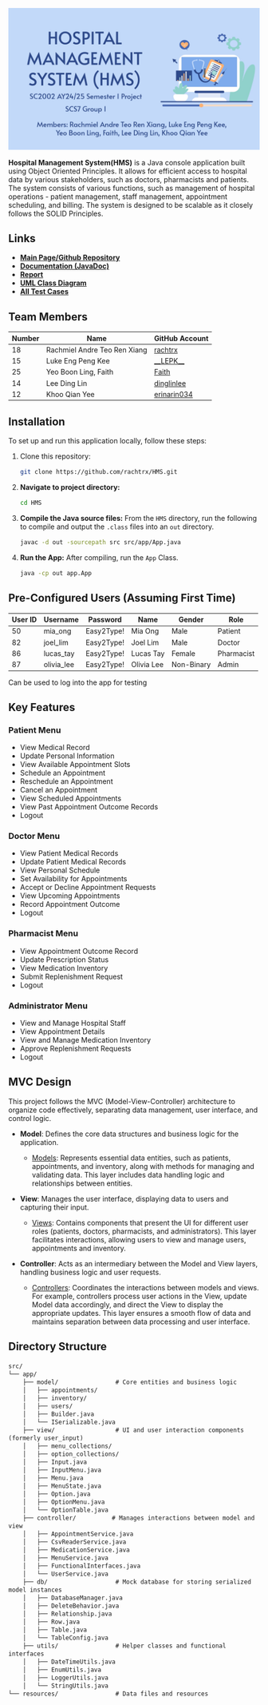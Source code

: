 ![Cover Page](./img/HMSCover.jpg)

**Hospital Management System(HMS)** is a Java console application built using Object Oriented Principles. It allows for efficient access to hospital data by various stakeholders, such as doctors, pharmacists and patients. The system consists of various functions, such as management of hospital operations - patient management, staff management, appointment scheduling, and billing. The system is designed to be scalable as it closely follows the SOLID Principles.


## Links
- **[Main Page/Github Repository](https://github.com/rachtrx/HMS)**
- **[Documentation (JavaDoc)](https://hmsdocs.netlify.app/)**
- **[Report](https://github.com/rachtrx/HMS/blob/8d36714bdb96448ac46c1f0f92c1382731c80d1f/report/SCS7_1%20Report.png)**
- **[UML Class Diagram](https://github.com/rachtrx/HMS/blob/8d36714bdb96448ac46c1f0f92c1382731c80d1f/UMLClassDiagram/HMS.jpg)**
- **[All Test Cases](https://github.com/rachtrx/HMS/blob/1168e405297df90b49c501cf3f14195b2cca0608/completetestcases/FullListOfTestCases.pdf)**

## Team Members

| Number | Name                          | GitHub Account                                       |
|--------|-------------------------------|------------------------------------------------------|
| 18     | Rachmiel Andre Teo Ren Xiang  | [rachtrx](https://github.com/rachtrx)                |            
| 15     | Luke Eng Peng Kee             | [\_\_LEPK\_\_](https://github.com/LEPK02)            |
| 25     | Yeo Boon Ling, Faith          | [Faith](https://github.com/Faith-Yeo)                | 
| 14     | Lee Ding Lin                  | [dinglinlee](https://github.com/dinglinlee)          | 
| 12     | Khoo Qian Yee                 | [erinarin034](https://github.com/erinarin034)        |


## Installation
To set up and run this application locally, follow these steps:
1. Clone this repository:
   ```bash
   git clone https://github.com/rachtrx/HMS.git

2. **Navigate to project directory:**
    ```bash
    cd HMS
    ```

3. **Compile the Java source files:**
    From the `HMS` directory, run the following to compile and output the `.class` files into an `out` directory.
    ```bash
    javac -d out -sourcepath src src/app/App.java
    ```

4. **Run the App:**
    After compiling, run the `App` Class.
    ```bash
    java -cp out app.App
    ```
## Pre-Configured Users (Assuming First Time)
| User ID          |Username |Password    |Name    |Gender   |Role|
|-----------------|---------|----------|--------|-------------|-----|
|50    |mia_ong|Easy2Type!|  Mia Ong| Male| Patient|               
|82   | joel_lim|  Easy2Type!|  Joel Lim| Male|  Doctor|  
|86   |lucas_tay|  Easy2Type!|  Lucas Tay| Female|  Pharmacist|  
|87     |olivia_lee|  Easy2Type!| Olivia Lee| Non-Binary| Admin|   

Can be used to log into the app for testing
  
## Key Features

### Patient Menu
- View Medical Record
- Update Personal Information
- View Available Appointment Slots
- Schedule an Appointment
- Reschedule an Appointment
- Cancel an Appointment
- View Scheduled Appointments
- View Past Appointment Outcome Records
- Logout

### Doctor Menu
- View Patient Medical Records
- Update Patient Medical Records
- View Personal Schedule
- Set Availability for Appointments
- Accept or Decline Appointment Requests
- View Upcoming Appointments
- Record Appointment Outcome
- Logout

### Pharmacist Menu
- View Appointment Outcome Record
- Update Prescription Status
- View Medication Inventory
- Submit Replenishment Request
- Logout

### Administrator Menu
- View and Manage Hospital Staff
- View Appointment Details
- View and Manage Medication Inventory
- Approve Replenishment Requests
- Logout

## MVC Design

This project follows the MVC (Model-View-Controller) architecture to organize code effectively, separating data management, user interface, and control logic.

- **Model**: Defines the core data structures and business logic for the application.
  - [Models](./src/app/model/): Represents essential data entities, such as patients, appointments, and inventory, along with methods for managing and validating data. This layer includes data handling logic and relationships between entities.
  
- **View**: Manages the user interface, displaying data to users and capturing their input.
  - [Views](./src/app/view/): Contains components that present the UI for different user roles (patients, doctors, pharmacists, and administrators). This layer facilitates interactions, allowing users to view and manage users, appointments and inventory.
  
- **Controller**: Acts as an intermediary between the Model and View layers, handling business logic and user requests.
  - [Controllers](./src/app/controller/): Coordinates the interactions between models and views. For example, controllers process user actions in the View, update Model data accordingly, and direct the View to display the appropriate updates. This layer ensures a smooth flow of data and maintains separation between data processing and user interface.

## Directory Structure
```plaintext
src/
└── app/
    ├── model/                # Core entities and business logic
    │   ├── appointments/
    │   ├── inventory/
    │   ├── users/
    │   ├── Builder.java
    │   └── ISerializable.java
    ├── view/                 # UI and user interaction components (formerly user_input)
    │   ├── menu_collections/
    │   ├── option_collections/
    │   ├── Input.java
    │   ├── InputMenu.java
    │   ├── Menu.java
    │   ├── MenuState.java
    │   ├── Option.java
    │   ├── OptionMenu.java
    │   └── OptionTable.java
    ├── controller/          # Manages interactions between model and view
    │   ├── AppointmentService.java
    │   ├── CsvReaderService.java
    │   ├── MedicationService.java
    │   ├── MenuService.java
    │   ├── FunctionalInterfaces.java
    │   └── UserService.java
    ├── db/                   # Mock database for storing serialized model instances
    │   ├── DatabaseManager.java
    │   ├── DeleteBehavior.java
    │   ├── Relationship.java
    │   ├── Row.java
    │   ├── Table.java
    │   └── TableConfig.java
    ├── utils/                # Helper classes and functional interfaces
    │   ├── DateTimeUtils.java
    │   ├── EnumUtils.java
    │   ├── LoggerUtils.java
    │   └── StringUtils.java
└── resources/                # Data files and resources
```
